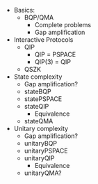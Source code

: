 - Basics:
	- BQP/QMA
		- Complete problems
		- Gap amplification
- Interactive Protocols
	- QIP
		- QIP = PSPACE
		- QIP(3) = QIP
	- QSZK
- State complexity
	- Gap amplification? 
	- stateBQP
	- statePSPACE
	- stateQIP
		- Equivalence
	- stateQMA
- Unitary complexity
	- Gap amplification? 
	- unitaryBQP
	- unitaryPSPACE
	- unitaryQIP
		- Equivalence
	- unitaryQMA? 